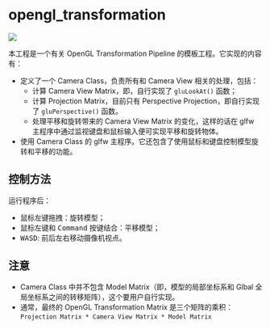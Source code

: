 # opengl_transformation

![](resources/demo_opengl_transformation.gif)

本工程是一个有关 OpenGL Transformation Pipeline 的模板工程。它实现的内容有：
- 定义了一个 Camera Class，负责所有和 Camera View 相关的处理，包括：
    - 计算 Camera View Matrix，即，自行实现了 `gluLookAt()` 函数；
    - 计算 Projection Matrix，目前只有 Perspective Projection，即自行实现了 `gluPerspective()` 函数。
    - 处理平移和旋转带来的 Camera View Matrix 的变化，这样的话在 glfw 主程序中通过监视键盘和鼠标输入便可实现平移和旋转物体。
- 使用 Camera Class 的 glfw 主程序。它还包含了使用鼠标和键盘控制模型旋转和平移的功能。

## 控制方法

运行程序后：
- 鼠标左键拖拽：旋转模型；
- 鼠标左键和 <kbd>Command</kbd> 按键结合：平移模型；
- <kbd>WASD</kbd>: 前后左右移动摄像机视点。

## 注意
- Camera Class 中并不包含 Model Matrix（即，模型的局部坐标系和 Glbal 全局坐标系之间的转移矩阵），这个要用户自行实现。
- 通常，最终的 OpenGL Transformation Matrix 是三个矩阵的乘积：`Projection Matrix * Camera View Matrix * Model Matrix`
